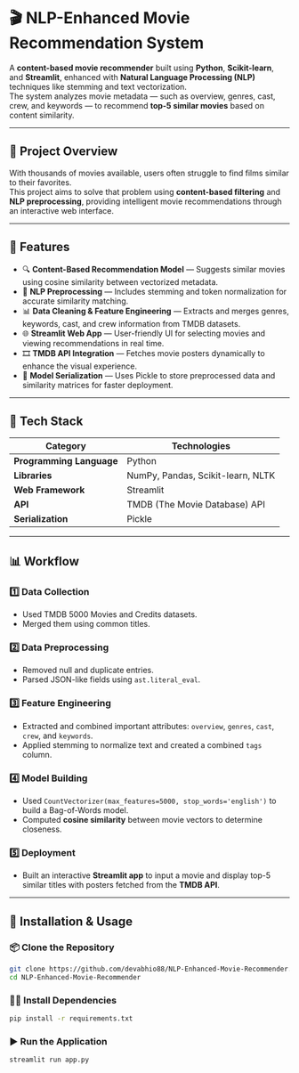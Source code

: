 # 🎬 NLP-Enhanced Movie Recommendation System

A **content-based movie recommender** built using **Python**, **Scikit-learn**, and **Streamlit**, enhanced with **Natural Language Processing (NLP)** techniques like stemming and text vectorization.  
The system analyzes movie metadata — such as overview, genres, cast, crew, and keywords — to recommend **top-5 similar movies** based on content similarity.

---

## 🧠 Project Overview

With thousands of movies available, users often struggle to find films similar to their favorites.  
This project aims to solve that problem using **content-based filtering** and **NLP preprocessing**, providing intelligent movie recommendations through an interactive web interface.

---

## 🚀 Features

- 🔍 **Content-Based Recommendation Model** — Suggests similar movies using cosine similarity between vectorized metadata.  
- 🧩 **NLP Preprocessing** — Includes stemming and token normalization for accurate similarity matching.  
- 📊 **Data Cleaning & Feature Engineering** — Extracts and merges genres, keywords, cast, and crew information from TMDB datasets.  
- 🌐 **Streamlit Web App** — User-friendly UI for selecting movies and viewing recommendations in real time.  
- 🎞️ **TMDB API Integration** — Fetches movie posters dynamically to enhance the visual experience.  
- 💾 **Model Serialization** — Uses Pickle to store preprocessed data and similarity matrices for faster deployment.

---

## 🧩 Tech Stack

| Category | Technologies |
|-----------|---------------|
| **Programming Language** | Python |
| **Libraries** | NumPy, Pandas, Scikit-learn, NLTK |
| **Web Framework** | Streamlit |
| **API** | TMDB (The Movie Database) API |
| **Serialization** | Pickle |

---

## 📊 Workflow

### 1️⃣ Data Collection  
- Used TMDB 5000 Movies and Credits datasets.  
- Merged them using common titles.  

### 2️⃣ Data Preprocessing  
- Removed null and duplicate entries.  
- Parsed JSON-like fields using `ast.literal_eval`.

### 3️⃣ Feature Engineering  
- Extracted and combined important attributes: `overview`, `genres`, `cast`, `crew`, and `keywords`.  
- Applied stemming to normalize text and created a combined `tags` column.  

### 4️⃣ Model Building  
- Used `CountVectorizer(max_features=5000, stop_words='english')` to build a Bag-of-Words model.  
- Computed **cosine similarity** between movie vectors to determine closeness.  

### 5️⃣ Deployment  
- Built an interactive **Streamlit app** to input a movie and display top-5 similar titles with posters fetched from the **TMDB API**.  

---

## 🧰 Installation & Usage

### 📦 Clone the Repository
```bash
git clone https://github.com/devabhio88/NLP-Enhanced-Movie-Recommender.git
cd NLP-Enhanced-Movie-Recommender
```

### 🧑‍💻 Install Dependencies
```bash
pip install -r requirements.txt

```
### ▶️ Run the Application
```bash
streamlit run app.py
